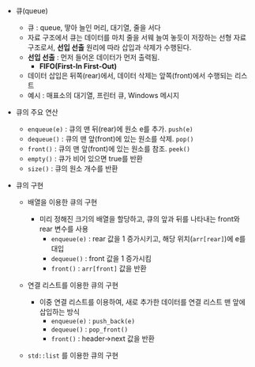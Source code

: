 - 큐(queue)
	- 큐 : queue, 땋아 늘인 머리, 대기열, 줄을 서다
	- 자료 구조에서 큐는 데이터를 마치 줄을 서웨 늘여 놓듯이 저장하는 선형 자료 구조로서, **선입 선출** 원리에 따라 삽입과 삭제가 수행된다.
	- **선입 선출** : 먼저 들어온 데이터가 먼저 출력됨.
		- **FIFO(First-In First-Out)**
	- 데이터 삽입은 뒤쪽(rear)에서, 데이터 삭제는 앞쪽(front)에서 수행되는 리스트
	- 예시 : 매표소의 대기열, 프린터 큐, Windows 메시지

- 큐의 주요 연산
	- ```enqueue(e)``` : 큐의 맨 뒤(rear)에 원소 e를 추가. ```push(e)```
	- ```dequeue()``` : 큐의 맨 앞(front)에 있는 원소를 삭제. ```pop()```
	- ```front()``` : 큐의 맨 앞(front)에 있는 원소를 참조. ```peek()```
	- ```empty()``` : 큐가 비어 있으면 true를 반환
	- ```size()``` : 큐의 원소 개수를 반환


- 큐의 구현
	- 배열을 이용한 큐의 구현
		- 미리 정해진 크기의 배열을 할당하고, 큐의 앞과 뒤를 나타내는 front와 rear 변수를 사용
			- ```enqueue(e)``` : rear 값을 1 증가시키고, 해당 위치(```arr[rear]```)에 e를 대입
			- ```dequeue()``` : front 값을 1 증가시킴
			- ```front()``` : ```arr[front]``` 값을 반환

	- 연결 리스트를 이용한 큐의 구현
		- 이중 연결 리스트를 이용하여, 새로 추가한 데이터를 연결 리스트 맨 앞에 삽입하는 방식
			- ```enqueue(e)``` : ```push_back(e)```
			- ```dequeue()``` : ```pop_front()```
			- ```front()``` : header->next 값을 반환

	- ```std::list``` 를 이용한 큐의 구현


